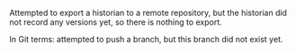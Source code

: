 Attempted to export a historian to a remote repository, but the historian did not record any versions yet, so there is nothing to export.

In Git terms: attempted to push a branch, but this branch did not exist yet.